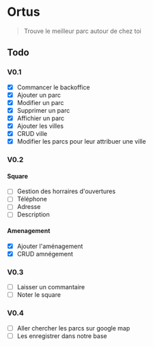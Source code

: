 # Ortus

> Trouve le meilleur parc autour de chez toi

## Todo

### V0.1

* [x] Commancer le backoffice
* [x] Ajouter un parc
* [x] Modifier un parc
* [x] Supprimer un parc
* [x] Affichier un parc
* [x] Ajouter les villes
* [x] CRUD ville
* [x] Modifier les parcs pour leur attribuer une ville

### V0.2

#### Square

* [ ] Gestion des horraires d'ouvertures
* [ ] Téléphone
* [ ] Adresse
* [ ] Description

#### Amenagement

* [x] Ajouter l'aménagement
* [x] CRUD amnégement

### V0.3

* [ ] Laisser un commantaire
* [ ] Noter le square

### V0.4

* [ ] Aller chercher les parcs sur google map
* [ ] Les enregistrer dans notre base